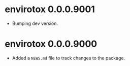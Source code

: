 <!-- NEWS.md is maintained by https://fledge.cynkra.com, contributors should not edit this file -->

# envirotox 0.0.0.9001

- Bumping dev version.

# envirotox 0.0.0.9000

- Added a `NEWS.md` file to track changes to the package.
